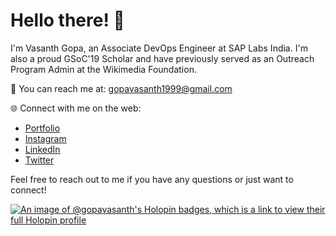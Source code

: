 # Hello there! 👋

I'm Vasanth Gopa, an Associate DevOps Engineer at SAP Labs India. I'm also a proud GSoC'19 Scholar and have previously served as an Outreach Program Admin at the Wikimedia Foundation.

📧 You can reach me at: gopavasanth1999@gmail.com

🌐 Connect with me on the web:
- [Portfolio](https://gopavasanth.github.io/)
- [Instagram](https://www.instagram.com/gopavasanth/)
- [LinkedIn](https://www.linkedin.com/in/gopa-vasanth/)
- [Twitter](https://twitter.com/gopavasanth1999)

Feel free to reach out to me if you have any questions or just want to connect!

[![An image of @gopavasanth's Holopin badges, which is a link to view their full Holopin profile](https://holopin.me/gopavasanth)](https://holopin.io/@gopavasanth)

<!--
**gopavasanth/gopavasanth** is a ✨ _special_ ✨ repository because its `README.md` (this file) appears on your GitHub profile.

Here are some ideas to get you started:

- 🔭 I’m currently working on ...
- 🌱 I’m currently learning ...
- 👯 I’m looking to collaborate on ...
- 🤔 I’m looking for help with ...
- 💬 Ask me about ...
- 📫 How to reach me: ...
- 😄 Pronouns: ...
- ⚡ Fun fact: ...
-->
